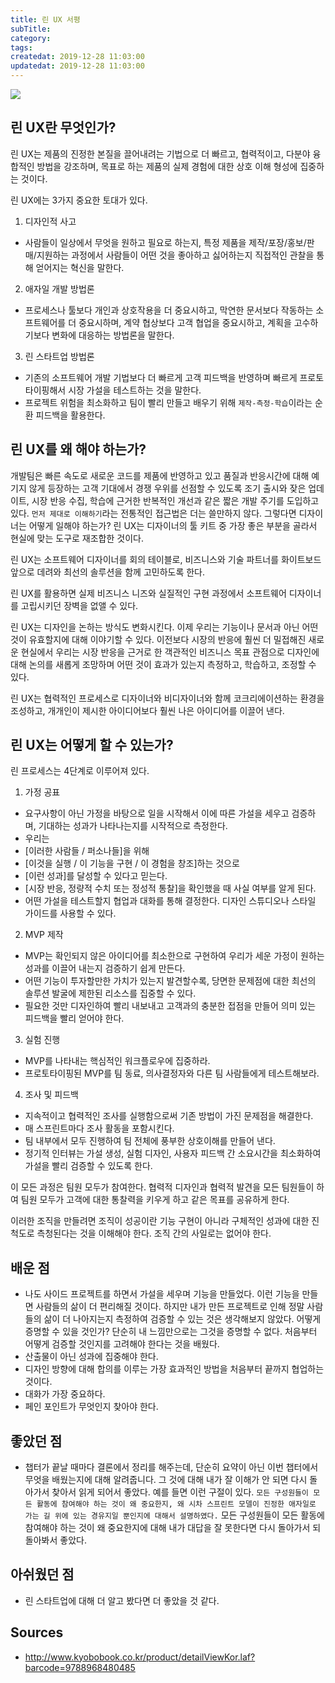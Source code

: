 ```yaml
---
title: 린 UX 서평
subTitle:
category: 
tags: 
createdat: 2019-12-28 11:03:00
updatedat: 2019-12-28 11:03:00
---
```


![](https://user-images.githubusercontent.com/14071105/71539046-72addd00-2979-11ea-98ec-18b72a039cf4.jpg)

## 린 UX란 무엇인가?

린 UX는 제품의 진정한 본질을 끌어내려는 기법으로 더 빠르고, 협력적이고, 다분야 융합적인 방법을 강조하며, 목표로 하는 제품의 실제 경험에 대한 상호 이해 형성에 집중하는 것이다.  

린 UX에는 3가지 중요한 토대가 있다.

1. 디자인적 사고
  * 사람들이 일상에서 무엇을 원하고 필요로 하는지, 특정 제품을 제작/포장/홍보/판매/지원하는 과정에서 사람들이 어떤 것을 좋아하고 싫어하는지 직접적인 관찰을 통해 얻어지는 혁신을 말한다. 
2. 애자일 개발 방법론
  * 프로세스나 툴보다 개인과 상호작용을 더 중요시하고, 막연한 문서보다 작동하는 소프트웨어를 더 중요시하며, 계약 협상보다 고객 협업을 중요시하고, 계획을 고수하기보다 변화에 대응하는 방법론을 말한다.
3. 린 스타트업 방법론
  * 기존의 소프트웨어 개발 기법보다 더 빠르게 고객 피드백을 반영하며 빠르게 프로토타이핑해서 시장 가설을 테스트하는 것을 말한다.
  * 프로젝트 위험을 최소화하고 팀이 빨리 만들고 배우기 위해 `제작-측정-학습`이라는 순환 피드백을 활용한다.

## 린 UX를 왜 해야 하는가?

개발팀은 빠른 속도로 새로운 코드를 제품에 반영하고 있고 품질과 반응시간에 대해 예기지 않게 등장하는 고객 기대에서 경쟁 우위를 선점할 수 있도록 조기 출시와 잦은 업데이트, 시장 반응 수집, 학습에 근거한 반복적인 개선과 같은 짧은 개발 주기를 도입하고 있다. `먼저 제대로 이해하기`라는 전통적인 접근법은 더는 쓸만하지 않다. 그렇다면 디자이너는 어떻게 일해야 하는가? 린 UX는 디자이너의 툴 키트 중 가장 좋은 부분을 골라서 현실에 맞는 도구로 재조합한 것이다.  

린 UX는 소프트웨어 디자이너를 회의 테이블로, 비즈니스와 기술 파트너를 화이트보드 앞으로 데려와 최선의 솔루션을 함께 고민하도록 한다. 

린 UX를 활용하면 실제 비즈니스 니즈와 실질적인 구현 과정에서 소프트웨어 디자이너를 고립시키던 장벽을 없앨 수 있다.  

린 UX는 디자인을 논하는 방식도 변화시킨다. 이제 우리는 기능이나 문서과 아닌 어떤 것이 유효할지에 대해 이야기할 수 있다. 이전보다 시장의 반응에 훨씬 더 밀접해진 새로운 현실에서 우리는 시장 반응을 근거로 한 객관적인 비즈니스 목표 관점으로 디자인에 대해 논의를 새롭게 조망하며 어떤 것이 효과가 있는지 측정하고, 학습하고, 조정할 수 있다.  

린 UX는 협력적인 프로세스로 디자이너와 비디자이너와 함께 코크리에이션하는 환경을 조성하고, 개개인이 제시한 아이디어보다 훨씬 나은 아이디어를 이끌어 낸다.

## 린 UX는 어떻게 할 수 있는가?

린 프로세스는 4단계로 이루어져 있다.
1. 가정 공표
  * 요구사항이 아닌 가정을 바탕으로 일을 시작해서 이에 따른 가설을 세우고 검증하며, 기대하는 성과가 나타나는지를 시작적으로 측정한다. 
  * 우리는
  * [이러한 사람들 / 퍼소나들]을 위해
  * [이것을 실행 / 이 기능을 구현 / 이 경험을 창조]하는 것으로
  * [이런 성과]를 달성할 수 있다고 믿는다.
  * [시장 반응, 정량적 수치 또는 정성적 통찰]을 확인했을 때 사실 여부를 알게 된다.
  * 어떤 가설을 테스트할지 협업과 대화를 통해 결정한다. 디자인 스튜디오나 스타일 가이드를 사용할 수 있다.
2. MVP 제작
  * MVP는 확인되지 않은 아이디어를 최소한으로 구현하여 우리가 세운 가정이 원하는 성과를 이끌어 내는지 검증하기 쉽게 만든다.
  * 어떤 기능이 투자할만한 가치가 있는지 발견할수록, 당면한 문제점에 대한 최선의 솔루션 발굴에 제한된 리소스를 집중할 수 있다.
  * 필요한 것만 디자인하여 빨리 내보내고 고객과의 충분한 접점을 만들어 의미 있는 피드백을 빨리 얻어야 한다.
3. 실험 진행
  * MVP를 나타내는 핵심적인 워크플로우에 집중하라.
  * 프로토타이핑된 MVP를 팀 동료, 의사결정자와 다른 팀 사람들에게 테스트해보라.
4. 조사 및 피드백
  * 지속적이고 협력적인 조사를 실행함으로써 기존 방법이 가진 문제점을 해결한다.
  * 매 스프린트마다 조사 활동을 포함시킨다.
  * 팀 내부에서 모두 진행하여 팀 전체에 풍부한 상호이해를 만들어 낸다.
  * 정기적 인터뷰는 가설 생성, 실험 디자인, 사용자 피드백 간 소요시간을 최소화하여 가설을 빨리 검증할 수 있도록 한다.

이 모든 과정은 팀원 모두가 참여한다. 협력적 디자인과 협력적 발견을 모든 팀원들이 하여 팀원 모두가 고객에 대한 통찰력을 키우게 하고 같은 목표를 공유하게 한다.  

이러한 조직을 만들려면 조직이 성공이란 기능 구현이 아니라 구체적인 성과에 대한 진척도로 측청된다는 것을 이해해야 한다. 조직 간의 사일로는 없어야 한다.

## 배운 점

* 나도 사이드 프로젝트를 하면서 가설을 세우며 기능을 만들었다. 이런 기능을 만들면 사람들의 삶이 더 편리해질 것이다. 하지만 내가 만든 프로젝트로 인해 정말 사람들의 삶이 더 나아지는지 측정하여 검증할 수 있는 것은 생각해보지 않았다. 어떻게 증명할 수 있을 것인가? 단순히 내 느낌만으로는 그것을 증명할 수 없다. 처음부터 어떻게 검증할 것인지를 고려해야 한다는 것을 배웠다.
* 산출물이 아닌 성과에 집중해야 한다.
* 디자인 방향에 대해 합의를 이루는 가장 효과적인 방법을 처음부터 끝까지 협업하는 것이다.
* 대화가 가장 중요하다.
* 페인 포인트가 무엇인지 찾아야 한다.

## 좋았던 점

* 챕터가 끝날 때마다 결론에서 정리를 해주는데, 단순히 요약이 아닌 이번 챕터에서 무엇을 배웠는지에 대해 알려줍니다. 그 것에 대해 내가 잘 이해가 안 되면 다시 돌아가서 찾아서 읽게 되어서 좋았다. 예를 들면 이런 구절이 있다. `모든 구성원들이 모든 활동에 참여해야 하는 것이 왜 중요한지, 왜 시차 스프린트 모델이 진정한 애자일로 가는 길 위에 있는 경유지일 뿐인지에 대해서 설명하였다.` 모든 구성원들이 모든 활동에 참여해야 하는 것이 왜 중요한지에 대해 내가 대답을 잘 못한다면 다시 돌아가서 되돌아봐서 좋았다.

## 아쉬웠던 점

* 린 스타트업에 대해 더 알고 봤다면 더 좋았을 것 같다.

## Sources

* <http://www.kyobobook.co.kr/product/detailViewKor.laf?barcode=9788968480485>